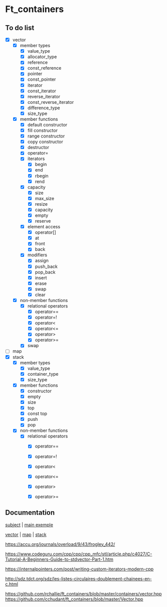 # Ft_containers

## To do list

- [x] vector
    - [x] member types
        - [x] value_type
        - [x] allocator_type
        - [x] reference
        - [x] const_reference
        - [x] pointer
        - [x] const_pointer
        - [x] iterator
        - [x] const_iterator
        - [x] reverse_iterator
        - [x] const_reverse_iterator
        - [x] difference_type
        - [x] size_type
    - [x] member functions
        - [x] default constructor
        - [x] fill constructor
        - [x] range constructor
        - [x] copy constructor
        - [x] destructor
        - [x] operator=
        - [x] iterators
            - [x] begin
            - [x] end
            - [x] rbegin
            - [x] rend
        - [x] capacity
            - [x] size
            - [x] max_size
            - [x] resize
            - [x] capacity
            - [x] empty
            - [x] reserve
        - [x] element access
            - [x] operator[]
            - [x] at
            - [x] front
            - [x] back
        - [x] modifiers
            - [x] assign
            - [x] push_back
            - [x] pop_back
            - [x] insert
            - [x] erase
            - [x] swap
            - [x] clear
    - [x] non-member functions
        - [x] relational operators
            - [x] operator==
            - [x] operator=!
            - [x] operator<
            - [x] operator<=
            - [x] operator>
            - [x] operator>=
        - [x] swap
- [ ] map
- [x] stack
    - [x] member types
        - [x] value_type
        - [x] container_type
        - [x] size_type
    - [x] member functions
        - [x] constructor
        - [x] empty
        - [x] size
        - [x] top
        - [x] const top
        - [x] push
        - [x] pop
    - [x] non-member functions
        - [x] relational operators
            - [x] operator==
            - [x] operator=!
            - [x] operator<
            - [x] operator<=
            - [x] operator>
            - [x] operator>=


## Documentation

[subject](https://cdn.intra.42.fr/pdf/pdf/26105/en.subject.pdf) | [main exemple](https://projects.intra.42.fr/uploads/document/document/4165/main.cpp)

[vector](https://www.cplusplus.com/reference/vector/vector/?kw=vector) | [map](https://www.cplusplus.com/reference/map/map/?kw=map) | [stack](https://www.cplusplus.com/reference/stack/stack/?kw=stack)

https://accu.org/journals/overload/9/43/frogley_442/

https://www.codeguru.com/cpp/cpp/cpp_mfc/stl/article.php/c4027/C-Tutorial-A-Beginners-Guide-to-stdvector-Part-1.htm

https://internalpointers.com/post/writing-custom-iterators-modern-cpp

http://sdz.tdct.org/sdz/les-listes-circulaires-doublement-chainees-en-c.html

https://github.com/rchallie/ft_containers/blob/master/containers/vector.hpp
https://github.com/cchudant/ft_containers/blob/master/Vector.hpp
